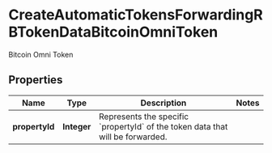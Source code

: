 

# CreateAutomaticTokensForwardingRBTokenDataBitcoinOmniToken

Bitcoin Omni Token

## Properties

Name | Type | Description | Notes
------------ | ------------- | ------------- | -------------
**propertyId** | **Integer** | Represents the specific &#x60;propertyId&#x60; of the token data that will be forwarded. | 



